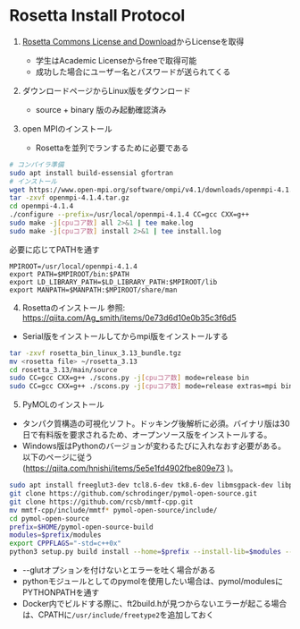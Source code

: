 # Rosetta Install Protocol

1. [Rosetta Commons License and Download](https://www.rosettacommons.org/software/license-and-download)からLicenseを取得
    - 学生はAcademic Licenseからfreeで取得可能
    - 成功した場合にユーザー名とパスワードが送られてくる

2. ダウンロードページからLinux版をダウンロード
    - source + binary 版のみ起動確認済み

3. open MPIのインストール
    - Rosettaを並列でランするために必要である

```bash
# コンパイラ準備
sudo apt install build-essensial gfortran
# インストール
wget https://www.open-mpi.org/software/ompi/v4.1/downloads/openmpi-4.1.4.tar.gz --no-check-certificate
tar -zxvf openmpi-4.1.4.tar.gz
cd openmpi-4.1.4
./configure --prefix=/usr/local/openmpi-4.1.4 CC=gcc CXX=g++
sudo make -j[cpuコア数] all 2>&1 | tee make.log
sudo make -j[cpuコア数] install 2>&1 | tee install.log
```

必要に応じてPATHを通す

```bash:bashrc
MPIROOT=/usr/local/openmpi-4.1.4
export PATH=$MPIROOT/bin:$PATH
export LD_LIBRARY_PATH=$LD_LIBRARY_PATH:$MPIROOT/lib
export MANPATH=$MANPATH:$MPIROOT/share/man
```

4. Rosettaのインストール
参照: https://qiita.com/Ag_smith/items/0e73d6d10e0b35c3f6d5
- Serial版をインストールしてからmpi版をインストールする

```bash
tar -zxvf rosetta_bin_linux_3.13_bundle.tgz
mv <rosetta file> ~/rosetta_3.13
cd rosetta_3.13/main/source
sudo CC=gcc CXX=g++ ./scons.py -j[cpuコア数] mode=release bin
sudo CC=gcc CXX=g++ ./scons.py -j[cpuコア数] mode=release extras=mpi bin
```

5. PyMOLのインストール
- タンパク質構造の可視化ソフト。ドッキング後解析に必須。バイナリ版は30日で有料版を要求されるため、オープンソース版をインストールする。
- Windows版はPythonのバージョンが変わるたびに入れなおす必要がある。以下のページに従う(https://qiita.com/hnishi/items/5e5e1fd4902fbe809e73 )。

```bash
sudo apt install freeglut3-dev tcl8.6-dev tk8.6-dev libmsgpack-dev libpng-dev libfreetype6-dev libglm-dev libglew-dev python3-pyqt5.qtopengl python3-pip libxml2-dev libnetcdf-dev
git clone https://github.com/schrodinger/pymol-open-source.git 
git clone https://github.com/rcsb/mmtf-cpp.git 
mv mmtf-cpp/include/mmtf* pymol-open-source/include/
cd pymol-open-source
prefix=$HOME/pymol-open-source-build
modules=$prefix/modules
export CPPFLAGS="-std=c++0x"
python3 setup.py build install --home=$prefix --install-lib=$modules --install-scripts=$prefix
```

- --glutオプションを付けないとエラーを吐く場合がある
- pythonモジュールとしてのpymolを使用したい場合は、pymol/modulesにPYTHONPATHを通す
- Docker内でビルドする際に、ft2build.hが見つからないエラーが起こる場合は、CPATHに`/usr/include/freetype2`を追加しておく

